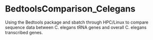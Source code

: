 # BedtoolsComparison_Celegans
Using the Bedtools package and sbatch through HPC/Linux to compare sequence data between C. elegans tRNA genes and overall C. elegans transcribed genes.
